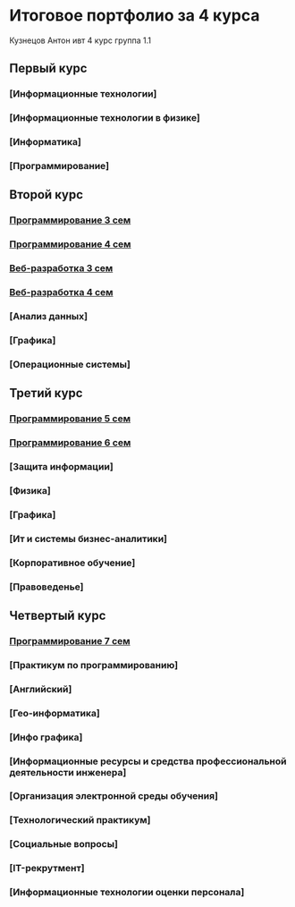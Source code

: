 # Итоговое портфолио за 4 курса
Кузнецов Антон
ивт 4 курс группа 1.1

## Первый курс
### [Информационные технологии] 
### [Информационные технологии  в физике] 
### [Информатика]
### [Программирование]

## Второй курс
### [Программирование 3 сем](https://github.com/Fourwqw/portfolio-prog-py) 
### [Программирование 4 сем](https://github.com/Fourwqw/portfolio-prog-py) 
### [Веб-разработка 3 сем](https://github.com/Fourwqw/AntonKuznetsov.github.io)
### [Веб-разработка 4 сем](https://github.com/Fourwqw/AntonKuznetsov.github.io)
### [Анализ данных]
### [Графика]
### [Операционные системы]

## Третий курс
### [Программирование 5 сем](https://github.com/Fourwqw/portfolio-prog-py) 
### [Программирование 6 сем](https://github.com/Fourwqw/portfolio-prog-py) 
### [Защита информации]
### [Физика] 
### [Графика]
### [Ит и системы бизнес-аналитики]
### [Корпоративное обучение]
### [Правоведенье]

## Четвертый курс
### [Программирование 7 сем](https://github.com/Fourwqw/portfolio-prog-py) 
### [Практикум по программированию]
### [Английский]
### [Гео-информатика]
### [Инфо графика]
### [Информационные ресурсы и средства профессиональной деятельности инженера]
### [Организация электронной среды обучения]
### [Технологический практикум]
### [Социальные вопросы]
### [IT-рекрутмент]
### [Информационные технологии оценки персонала]
